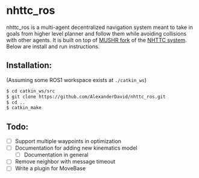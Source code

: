 # nhttc_ros

nhttc_ros is a multi-agent decentralized navigation system meant to take in goals from higher level planner and follow them while avoiding collisions with other agents. It is built on top of [MUSHR fork](https://github.com/prl-mushr/nhttc_ros) of the [NHTTC system](https://github.com/davisbo/NHTTC). Below are install and run instructions.

## Installation:
(Assuming some ROS1 workspace exists at `./catkin_ws`)

``` bash
$ cd catkin_ws/src
$ git clone https://github.com/AlexanderDavid/nhttc_ros.git
$ cd ..
$ catkin_make
```

## Todo:
- [ ] Support multiple waypoints in optimization
- [ ] Documentation for adding new kinematics model
    - [ ] Documentation in general
- [ ] Remove neighbor with message timeout
- [ ] Write a plugin for MoveBase